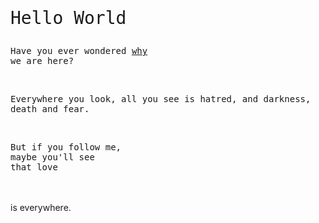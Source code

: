 <p style="font-family: monospace;font-size:2em">Hello World</p>
<p style="font-family: monospace;font-size:1em">Have you ever wondered <a href="007.html">why</a><br>we are here?</p>
<br>
<p style="font-family: monospace;font-size:1em">Everywhere you look, all you see is hatred, and darkness, death and fear.</p>
<br>
<p style="font-family: monospace;font-size:1em">But if you follow me,<br>maybe you'll see<br>that love</p> <br><br>is everywhere.</p>
